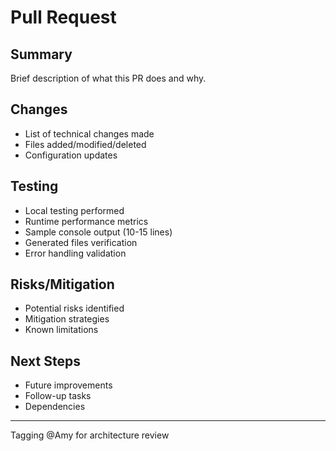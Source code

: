 # Pull Request

## Summary
Brief description of what this PR does and why.

## Changes
- List of technical changes made
- Files added/modified/deleted
- Configuration updates

## Testing
- Local testing performed
- Runtime performance metrics
- Sample console output (10-15 lines)
- Generated files verification
- Error handling validation

## Risks/Mitigation
- Potential risks identified
- Mitigation strategies
- Known limitations

## Next Steps
- Future improvements
- Follow-up tasks
- Dependencies

---
Tagging @Amy for architecture review
